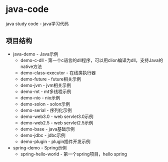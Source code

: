 # java-code
java study code - java学习代码

## 项目结构
* java-demo - Java示例
  * demo-c-dll - 第一个c语言的dll程序，可以用clion编译为dll，支持Java的native方法
  * demo-class-executor - 在线类执行器
  * demo-future - future相关示例
  * demo-jvm - jvm相关示例
  * demo-mt - mt多线程示例
  * demo-nio - nio示例
  * demo-solon - solon示例
  * demo-serial - 序列化示例
  * demo-web3.0 - web servlet3.0示例
  * demo-web2.5 - web servlet2.5示例
  * demo-base - java基础示例
  * demo-jdbc - jdbc示例
  * demo-plugin - plugin插件开发示例
* spring-demo - Spring示例
  * spring-hello-world - 第一个spring项目，hello spring
